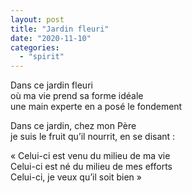```yaml
---
layout: post
title: "Jardin fleuri"
date: "2020-11-10"
categories:
  - "spirit"
---
```


Dans ce jardin fleuri  
où ma vie prend sa forme idéale  
une main experte en a posé le fondement  

Dans ce jardin, chez mon Père  
je suis le fruit qu’il nourrit, en se disant :  

« Celui-ci est venu du milieu de ma vie  
Celui-ci est né du milieu de mes efforts  
Celui-ci, je veux qu’il soit bien »  
